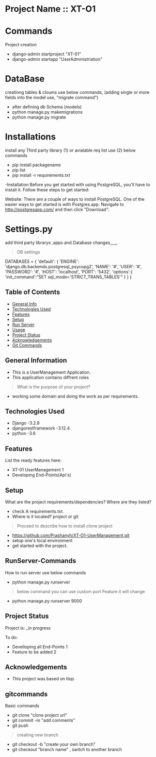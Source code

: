 # Project Name :: XT-O1

# Commands 
Project creation
- django-admin startproject "XT-01"
- django-admin startapp "UserAdministriation"

# DataBase
creatinng tables & cloums use below commands, (adding single or more fields into the model use, "migrate command")
- after defining db Schema (models)
- python manage.py makemigrations
- python manage.py migrate

# Installations
install any Third party library (1) or avialable req list use (2) below commands
- pip install packagename
- pip list
- pip install -r requirements.txt

-Installation
Before you get started with using PostgreSQL, you'll have to install it. Follow these steps to get started:

Website:
There are a couple of ways to install PostgreSQL. One of the easier ways to get started is with Postgres.app. Navigate to http://postgresapp.com/ and then click "Download":


# Settings.py
add third party librarys ,apps  and Database changes,,,,,,
>DB settings

DATABASES = {
        'default': {
            'ENGINE': 'django.db.backends.postgresql_psycopg2',
            'NAME': '#',
            'USER': '#',
            'PASSWORD': '#',
            'HOST': 'localhost',
            'PORT': '5432',
            'options':{
                'init_command':"SET sql_mode='STRICT_TRANS_TABLES'"
            }
        }
    }


## Table of Contents
* [General Info](#general-information)
* [Technologies Used](#technologies-used)
* [Features](#features)
* [Setup](#setup)
* [Run Server](#RunServer-Commands)
* [Usage](#usage)
* [Project Status](#project-status)
* [Acknowledgements](#acknowledgements)
* [Git Commands](#gitcommands)


## General Information
- This is a UserManagement Application.
- This application contains diffrent roles
> What is the purpose of your project?
- working some domain and doing the work as per requirements. 



## Technologies Used
- Django -3.2.8
- djangorestframework -3.12.4
- python -3.6

## Features
List the ready features here:
- XT-01 UserManagement 1
- Developing End-Points(Api's)





## Setup
What are the project requirements/dependencies? Where are they listed?
- check A requirements.txt.
- Where is it located? project or git

>Proceed to describe how to install 
clone project
- https://github.com/Prashanyh/XT-O1-UserManagement.git
- setup one's local environment 
- get started with the project.


## RunServer-Commands
How to run server  use below commands
- python manage.py runserver 
> below command you can use custom port 
> Feature it will change
- python manage.py runserver 9000


## Project Status
Project is: _in progress


To do:
- Develloping all End-Points 1
- Feature to be added 2


## Acknowledgements
- This project was based on Itop.

## gitcommands
Basic commands
- git clone "clone project url"
- git commit -m "add comments"
- git push 
> creating new branch
- git checkout -b "create your own branch"
- git checkout "branch name"  , switch to another branch
